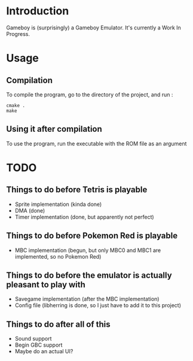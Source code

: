 <!-- README.md --- 
;; 
;; Filename: README.md
;; Author: Jules <archjules>
;; Created: Thu Dec 29 19:37:03 2016 (+0100)
;; Last-Updated: Sun Jan  8 12:04:42 2017 (+0100)
;;           By: Jules <archjules>
 -->

# Introduction
Gameboy is (surprisingly) a Gameboy Emulator. It's currently a Work In Progress.

# Usage
## Compilation
To compile the program, go to the directory of the project, and run :

	cmake .
	make

## Using it after compilation
To use the program, run the executable with the ROM file as an argument

# TODO
## Things to do before Tetris is playable

 * Sprite implementation (kinda done)
 * DMA (done)
 * Timer implementation (done, but apparently not perfect)
 
## Things to do before Pokemon Red is playable

 * MBC implementation (begun, but only MBC0 and MBC1 are implemented, so no Pokemon Red)
 
## Things to do before the emulator is actually pleasant to play with

 * Savegame implementation (after the MBC implementation)
 * Config file (libherring is done, so I just have to add it to this project)
 
## Things to do after all of this

 * Sound support
 * Begin GBC support
 * Maybe do an actual UI?
